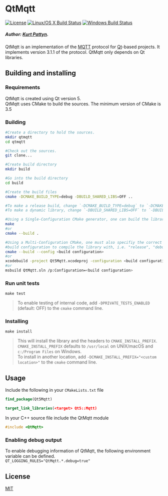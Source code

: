 # QtMqtt
[![License][license-image]][license-url]
[![Linux/OS X Build Status][travis-image]][travis-url]
[![Windows Build Status][appveyor-image]][appveyor-url]

##### Author: [Kurt Pattyn](https://github.com/kurtpattyn).

QtMqtt is an implementation of the [MQTT](http://mqtt.org) protocol for [Qt](https://www.qt.io)-based projects.
It implements version 3.1.1 of the protocol.
QtMqtt only depends on Qt libraries.

## Building and installing

### Requirements
QtMqtt is created using Qt version 5.  
QtMqtt uses CMake to build the sources. The minimum version of CMake is 3.5

### Building
```bash
#Create a directory to hold the sources.
mkdir qtmqtt
cd qtmqtt

#Check out the sources.
git clone...

#Create build directory  
mkdir build

#Go into the build directory  
cd build

#Create the build files  
cmake -DCMAKE_BUILD_TYPE=debug -DBUILD_SHARED_LIBS=OFF ..

#To make a release build, change `-DCMAKE_BUILD_TYPE=debug` to `-DCMAKE_BUILD_TYPE=release`  
#To make a dynamic library, change `-DBUILD_SHARED_LIBS=OFF` to `-DBUILD_SHARED_LIBS=ON`

#Using a Single-Configuration CMake generator, one can build the library using
make
#or
cmake --build .

#Using a Multi-Configuration CMake, one must also specifiy the correct
#build configuration to compile the library with, i.e. "release", "debug", ...
cmake --build --config <build configuration>
#or
xcodebuild -project Qt5Mqtt.xcodeproj -configuration <build configuration>
#or
msbuild QtMqtt.sln /p:Configuration=<build configuration>

```
### Run unit tests
`make test`

> To enable testing of internal code, add `-DPRIVATE_TESTS_ENABLED` (default: OFF) to the `cmake` command line.

### Installing
`make install`

> This will install the library and the headers to `CMAKE_INSTALL_PREFIX`.  
> `CMAKE_INSTALL_PREFIX` defaults to `/usr/local` on UNIX/macOS and `c:/Program Files` on Windows.  
> To install in another location, add `-DCMAKE_INSTALL_PREFIX="<custom location>"` to the `cmake` command line.

## Usage
Include the following in your `CMakeLists.txt` file  
```CMake
find_package(Qt5Mqtt)

target_link_libraries(<target> Qt5::Mqtt)
```

In your C++ source file include the QtMqtt module  
```C++
#include <QtMqtt>
```

### Enabling debug output

To enable debugging information of QtMqtt, the following environment variable can be defined.    
`QT_LOGGING_RULES="QtMqtt.*.debug=true"`

## License

  [MIT](LICENSE)


[license-image]: http://img.shields.io/badge/license-MIT-blue.svg?style=flat
[license-url]: LICENSE
[travis-image]: https://travis-ci.org/KurtPattyn/QtMqtt.svg?branch=develop
[travis-url]: https://travis-ci.org/KurtPattyn/QtMqtt
[appveyor-image]: https://ci.appveyor.com/api/projects/status/4tmm94uvuwscadsv?svg=true
[appveyor-url]: https://ci.appveyor.com/project/KurtPattyn/qtmqtt
